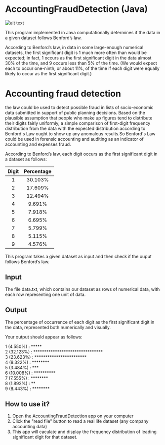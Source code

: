 # AccountingFraudDetection (Java)

![alt text](/refresherDemo.png)


This program implemented in Java computationally determines if the data in a given dataset follows Benford’s law.

According to Benford’s law, in data in some large-enough numerical datasets, the first significant digit is 1 much more often than would be expected; in fact, 1 occurs as the first significant digit in the data almost 30% of the time, and 9 occurs less than 5% of the time. (We would expect each to occur one-ninth, or about 11%, of the time if each digit were equally likely to occur as the first significant digit.)

# Accounting fraud detection
the law could be used to detect possible fraud in lists of socio-economic data submitted in support of public planning decisions. Based on the plausible assumption that people who make up figures tend to distribute their digits fairly uniformly, a simple comparison of first-digit frequency distribution from the data with the expected distribution according to Benford's Law ought to show up any anomalous results.So Benford's Law could be used in forensic accounting and auditing as an indicator of accounting and expenses fraud.


According to Benford’s law, each digit occurs as the first significant digit in a dataset as follows:


| Digit                          |    Percentage                     | 
|:------------------------------:|:---------------------------------:|
| 1                              |30.103%                            |
| 2                              |17.609%                            |
| 3                              |12.494%                            |
| 4                              |9.691%                             |
| 5                              |7.918%                             |
| 6                              |6.695%                             |
| 7                              |5.799%                             |
| 8                              |5.115%                             |
| 9                              |4.576%                             |


This program takes a given dataset as input and then check if the ouput follows Benford’s law.

## Input
The file data.txt, which contains our dataset as rows of numerical data, with each row representing one unit of data.

## Output
The percentage of occurrence of each digit as the first significant digit in the data, represented both numerically and visually.

Your output should appear as follows:

1  (4.550%) : ***** <br>
2  (32.123%) : ********************************<br>
3  (23.623%) : ************************<br>
4  (8.322%) : ********<br>
5  (3.484%) : ***<br>
6  (10.008%) : **********<br>
7  (7.555%) : ********<br>
8  (1.892%) : **<br>
9  (8.443%) : ********<br>



## How to use it?

1.	Open the AccountingFraudDetection app on your computer
2.  Click the "read file" button to read a real life dataset (any company accounting data)
3.  This app will caculate and display the frequency distribution of leading significant digit for that dataset.

